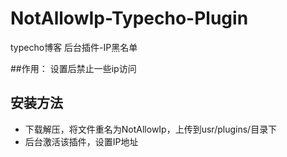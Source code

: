 # NotAllowIp-Typecho-Plugin
typecho博客 后台插件-IP黑名单

##作用：
设置后禁止一些ip访问

## 安装方法
* 下载解压，将文件重名为NotAllowIp，上传到usr/plugins/目录下
* 后台激活该插件，设置IP地址
